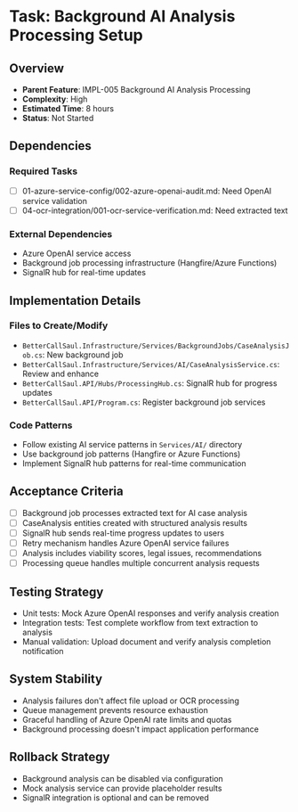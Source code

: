 # Task: Background AI Analysis Processing Setup

## Overview
- **Parent Feature**: IMPL-005 Background AI Analysis Processing
- **Complexity**: High
- **Estimated Time**: 8 hours
- **Status**: Not Started

## Dependencies
### Required Tasks
- [ ] 01-azure-service-config/002-azure-openai-audit.md: Need OpenAI service validation
- [ ] 04-ocr-integration/001-ocr-service-verification.md: Need extracted text

### External Dependencies
- Azure OpenAI service access
- Background job processing infrastructure (Hangfire/Azure Functions)
- SignalR hub for real-time updates

## Implementation Details
### Files to Create/Modify
- `BetterCallSaul.Infrastructure/Services/BackgroundJobs/CaseAnalysisJob.cs`: New background job
- `BetterCallSaul.Infrastructure/Services/AI/CaseAnalysisService.cs`: Review and enhance
- `BetterCallSaul.API/Hubs/ProcessingHub.cs`: SignalR hub for progress updates
- `BetterCallSaul.API/Program.cs`: Register background job services

### Code Patterns
- Follow existing AI service patterns in `Services/AI/` directory
- Use background job patterns (Hangfire or Azure Functions)
- Implement SignalR hub patterns for real-time communication

## Acceptance Criteria
- [ ] Background job processes extracted text for AI case analysis
- [ ] CaseAnalysis entities created with structured analysis results
- [ ] SignalR hub sends real-time progress updates to users
- [ ] Retry mechanism handles Azure OpenAI service failures
- [ ] Analysis includes viability scores, legal issues, recommendations
- [ ] Processing queue handles multiple concurrent analysis requests

## Testing Strategy
- Unit tests: Mock Azure OpenAI responses and verify analysis creation
- Integration tests: Test complete workflow from text extraction to analysis
- Manual validation: Upload document and verify analysis completion notification

## System Stability
- Analysis failures don't affect file upload or OCR processing
- Queue management prevents resource exhaustion
- Graceful handling of Azure OpenAI rate limits and quotas
- Background processing doesn't impact application performance

## Rollback Strategy
- Background analysis can be disabled via configuration
- Mock analysis service can provide placeholder results
- SignalR integration is optional and can be removed
